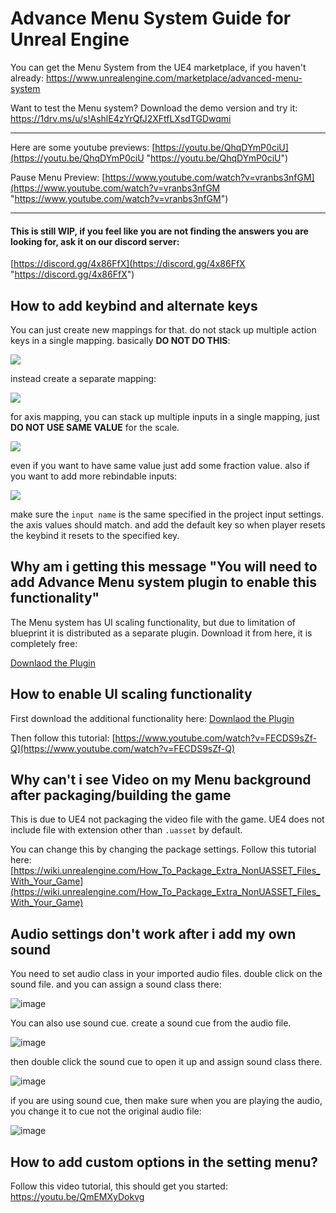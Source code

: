 
# Advance Menu System Guide for Unreal Engine
You can get the Menu System from the UE4 marketplace, if you haven't already: 
https://www.unrealengine.com/marketplace/advanced-menu-system

Want to test the Menu system? Download the demo version and try it:
https://1drv.ms/u/s!AshlE4zYrQfJ2XFtfLXsdTGDwqmi


------------



Here are some youtube previews:
[https://youtu.be/QhqDYmP0ciU](https://youtu.be/QhqDYmP0ciU "https://youtu.be/QhqDYmP0ciU")

Pause Menu Preview: [https://www.youtube.com/watch?v=vranbs3nfGM](https://www.youtube.com/watch?v=vranbs3nfGM "https://www.youtube.com/watch?v=vranbs3nfGM")

------------


#### This is still WIP, if you feel like you are not finding the answers you are looking for, ask it on our discord server:
[https://discord.gg/4x86FfX](https://discord.gg/4x86FfX "https://discord.gg/4x86FfX")

## How to add keybind and alternate keys
You can just create new mappings for that. do not stack up multiple action keys in a single mapping.
basically **DO NOT DO THIS**:

![](https://cdn.discordapp.com/attachments/442452324988747776/494176222994104330/unknown.png)

instead create a separate mapping:

![](https://cdn.discordapp.com/attachments/442452324988747776/494176383518507010/unknown.png)

for axis mapping, you can stack up multiple inputs in a single mapping, just **DO NOT USE SAME VALUE** for the scale.

![](https://cdn.discordapp.com/attachments/442452324988747776/494176864944914432/unknown.png)

even if you want to have same value just add some fraction value.
also if you want to add more rebindable inputs:

![](https://cdn.discordapp.com/attachments/442452324988747776/494177595282292754/unknown.png)

make sure the `input name` is the same specified in the project input settings.
the axis values should match.
and add the default key so when player resets the keybind it resets to the specified key.


## Why am i getting this message "You will need to add Advance Menu system plugin to enable this functionality"
The Menu system has UI scaling functionality, but due to limitation of blueprint it is distributed as a separate plugin. Download it from here, it is completely free:

[Downlaod the Plugin](https://gum.co/nspP)

## How to enable UI scaling functionality
First download the additional functionality here: [Downlaod the Plugin](https://gum.co/nspP)

Then follow this tutorial: [https://www.youtube.com/watch?v=FECDS9sZf-Q](https://www.youtube.com/watch?v=FECDS9sZf-Q)


## Why can't i see Video on my Menu background after packaging/building the game
This is due to UE4 not packaging the video file with the game. UE4 does not include file with extension other than `.uasset` by default.

You can change this by changing the package settings. Follow this tutorial here:
[https://wiki.unrealengine.com/How_To_Package_Extra_NonUASSET_Files_With_Your_Game](https://wiki.unrealengine.com/How_To_Package_Extra_NonUASSET_Files_With_Your_Game)

## Audio settings don't work after i add my own sound
You need to set audio class in your imported audio files. double click on the sound file. and you can assign a sound class there:

![image](https://cdn.discordapp.com/attachments/442450806760013826/493417445558845440/unknown.png)


You can also use sound cue. create a sound cue from the audio file.

![image](https://cdn.discordapp.com/attachments/442450806760013826/493417839668232192/unknown.png)

then double click the sound cue to open it up and assign sound class there.

![image](https://cdn.discordapp.com/attachments/442450806760013826/493418115355377674/unknown.png)

if you are using sound cue, then make sure when you are playing the audio, you change it to cue not the original audio file:

![image](https://cdn.discordapp.com/attachments/442450806760013826/493418468318904332/unknown.png)

## How to add custom options in the setting menu?
Follow this video tutorial, this should get you started:
https://youtu.be/QmEMXyDokvg
